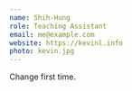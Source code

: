 ```yaml
---
name: Shih-Hung
role: Teaching Assistant
email: me@example.com
website: https://kevinl.info
photo: kevin.jpg
---
```


Change first time.
